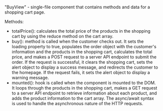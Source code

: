 "BuyView" - single-file component that contains methods and data for a shopping cart page.

Methods:
- totalPrice(): calculates the total price of the products in the shopping cart by using the reduce method on the cart array.
- buy():  method is called when the customer checks out. It sets the loading property to true, populates the order object with the customer's information and the products in the shopping cart, calculates the total price, and makes a POST request to a server API endpoint to submit the order. If the request is successful, it clears the shopping cart, sets the alert object to display a success message, and redirects the customer to the homepage. If the request fails, it sets the alert object to display a warning message.
- mounted(): hook is called when the component is mounted to the DOM. It loops through the products in the shopping cart, makes a GET request to a server API endpoint to retrieve information about each product, and adds the product information to the cart array. The async/await syntax is used to handle the asynchronous nature of the HTTP requests.
